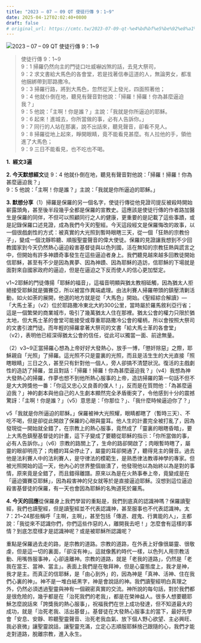 ```yaml
---
title: "2023 – 07 – 09 QT 使徒行傳 9：1~9"
date: 2025-04-12T02:02:40+0800
draft: false
# original_url: https://cmtc.tw/2023-07-09-qt-%e4%bd%bf%e5%be%92%e8%a1%8c%e5%82%b3-9%ef%bc%9a19
---
```


![2023 – 07 – 09 QT 使徒行傳 9：1~9](/images/qt.jpg  "2023 – 07 – 09 QT 使徒行傳 9：1~9")

> 使徒行傳 9：1~9  
> 9：1 掃羅仍然向主的門徒口吐威嚇凶煞的話，去見大祭司，  
> 9：2 求文書給大馬色的各會堂，若是找著信奉這道的人，無論男女，都准他捆綁帶到耶路撒冷。  
> 9：3 掃羅行路，將到大馬色，忽然從天上發光，四面照著他；  
> 9：4 他就仆倒在地，聽見有聲音對他說：「掃羅！掃羅！你為甚麼逼迫我？」  
> 9：5 他說：「主啊！你是誰？」主說：「我就是你所逼迫的耶穌。  
> 9：6 起來！進城去，你所當做的事，必有人告訴你。」  
> 9：7 同行的人站在那裏，說不出話來，聽見聲音，卻看不見人。  
> 9：8 掃羅從地上起來，睜開眼睛，竟不能看見甚麼。有人拉他的手，領他進了大馬色；  
> 9：9 三日不能看見，也不吃也不喝。

**1.  經文3遍**

**2. 今天默想經文**徒 9：4 他就仆倒在地，聽見有聲音對他說：「掃羅！掃羅！你為甚麼逼迫我？」  
9：5 他說：「主啊！你是誰？」主說：「我就是你所逼迫的耶穌。」

**3. 默想分享**（1）掃羅是保羅的另一個名字，使徒行傳從他見證司提反被殺時開始嶄露頭角，甚至後半段幾乎全都是保羅的宣教史。這應該是使徒行傳的作者路加醫生是保羅的同伴，不但可以照顧同行之人的健康，更重要的是記載了這些事蹟，或是記錄保羅口述見證，成為我們今天的聖經。今天這段經文是保羅悔改的故事，以一個很戲劇性的方式：被真實的大光照到暫時眼瞎三天，從一個「狂熱的宗教份子」，變成一個沈靜聆聽、順服聖靈聲音的偉大使徒。保羅的見證讓我想到不少回教國家到今天仍然熱心逼迫殺害基督徒與以色列國，活在無知的宗教狂熱與謊言之中，但開始有許多神蹟奇事發生在這些逼迫者身上。我們聽見越來越多回教徒開始信耶穌，甚至有不少是因為異夢、因為神蹟、因為耶穌的造訪，信耶穌的下場就是面對來自國家政府的逼迫，但是在逼迫之下反而使人的信心更加堅定。

v1~2耶穌的門徒傳揚「耶穌的福音」，這福音明顯與猶太教相砥觸，因為猶太人拒絕接受耶穌就是彌賽亞，所以被當作異端處理。由法利賽人掃羅帶頭的鎮壓清剿活動，如火如荼的展開，他選的地方就是從「大馬色」開始。《聖經綜合解讀》—「大馬士革」（v2）位於耶路撒冷東北大約300公里，當時屬於羅馬敘利亞行省；這是一個繁榮的商業城市，吸引了幾萬猶太人住在那裡。猶太公會的權力只限於猶太地，但大馬士革的會堂可能接受或尊重耶路撒冷公會的權柄，所以會按照大祭司的文書引渡門徒。而年輕的掃羅拿著大祭司的文書「給大馬士革的各會堂」（v2），表明他已經深得猶太公會的信任，從此可以獨當一面、前途無量。

（2）v3~9正當掃羅心想為上帝好好大發熱心，放手一博，「懲奸除惡」之際，耶穌親自「光照」了掃羅。這光照不只是靈裏的光照，而且是活生生的大光直接「照瞎眼睛」三日之久，甚至只有針對他一個人，旁人卻搞不清楚狀況。復活的主戲劇性的造訪了掃羅，並且對話：「掃羅！掃羅！你為甚麼逼迫我？」（v4）我想為神大發熱心的掃羅，作夢也想不到他所熱心服事的上帝，造訪掃羅的第一句話不但不是大大誇獎他一番：「你這又忠心又良善的僕人！」，反而是在質問他：「為甚麼逼迫我？」神的劇本與他自己的人生劇本顯然完全矛盾衝突了，令他感到十分的震撼驚訝：「主啊！你是誰？」（v5）意思是：「你那位？」、「我什麼時候逼迫你了？」

v5「我就是你所逼迫的耶穌。」保羅被神大光照耀，眼睛都瞎了（暫時三天）、不吃不喝，但是卻從此開啟了保羅的心眼與靈耳。他人生的計畫完全被打亂了，因為發現從一開始就全錯了，在宗教上的熱心服事，竟然成了「靈裏的眼瞎昏暗」，要上大馬色鎮壓基督徒的計畫，這下子變成了要聽從耶穌的指示：「你所當做的事，必有人告訴你。」（v6）宗教的路關上了，生命的路卻開啟了；肉眼暫時瞎了，屬靈的眼卻明亮了；肉體的耳朵停止了，屬靈的耳卻開通了，聽得見主的聲音。過去他是法利賽人中的法利賽人，是守律法的模範生，是熟悉律法教導神學的專家。但被光照開始的這一天，他內心的世界整個崩潰了，他發現他以為始終以為是對的事情，原來竟是全錯了，而且錯得離譜。原來以為是在火熱事奉上帝，竟變成是在「逼迫彌賽亞耶穌」，因為殺害神的兒女就等於是直接逼迫耶穌。沒想到這位逼迫殺害基督徒的保羅，有一天也會因為耶穌的名殉道死於羅馬。

**4. 今天的回應**從保羅身上我們學習的重點是，我們到底真的認識神嗎？保羅讀聖經，我們也讀聖經，但是讀聖經並不代表認識神，甚至服事也不代表認識神。太7：21~24那些稱呼「主啊，主啊」，甚至包括「傳道、趕鬼、行異能的人」，主都說：「我從來不認識你們，你們這些作惡的人，離開我去吧！」怎麼會有這樣的事情？到底怎麼樣才是認識神呢？或是被耶穌所認識呢？

重點是保羅過去走的路，是宗教的道路。宗教的道路，在外表上好像很屬靈、很敬虔，但是這一切的裏面，「卻沒有神」。這就像舊約時代一樣，以色列人用宗教活動、用嘴唇服事神，心卻遠離神。宗教的道路，就是「老我的道路」，仍然是「老我在當王、當神、當主」。表面上我們是在敬拜神，但是心靈態度上，我才是神，我才是主。而真正的信耶穌，是「由心到外」的，因為神是「真神、活神、住在我們心裏的神」。神不是一堆白紙黑字，神是會說話的神。我們讀聖經明白真理之外，仍然必須透過聖靈與神有一個親密真實的交流。神所說的每句話，對於我們都是很危險的，幾乎都是在「治死我們的老我」，都是在榮神益人。很多人想要聽耶穌怎麼說話來「誇獎我的熱心服事」，祝福我們在世上成功發達，但不知道最大的成功，就是「治死老我、活出基督」。基督徒在大發熱心服事主的當下，最好先學會「安息、安靜、聆聽聖靈聲音、治死老我血氣、放下個人野心欲望、主必興旺、我必衰微」讓聖靈說話，讓聖靈充滿，立定心志順服耶穌捨己跟隨的心，我們才能走對道路，脫離宗教，進入永生。